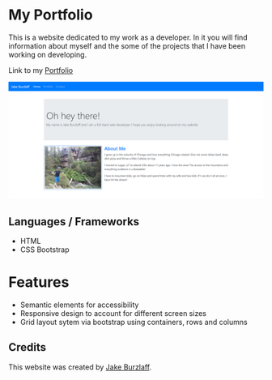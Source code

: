 # My Portfolio

This is a website dedicated to my work as a developer.  In it you will find information about myself and the some of the projects that I have been working on developing.

Link to my [Portfolio](https://jburz.github.io)

![Portfolio homepage](./assets/homepage.png)

## Languages / Frameworks
 - HTML
 - CSS Bootstrap

# Features
 - Semantic elements for accessibility
 - Responsive design to account for different screen sizes
 - Grid layout sytem via bootstrap using containers, rows and columns

 ## Credits

 This website was created by [Jake Burzlaff](https://www.github.io/jburz).
